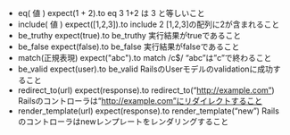 - eq( 値 )	expect(1 + 2).to eq 3 1+2 は 3 と等しいこと
- include( 値 )	expect([1,2,3]).to include 2	[1,2,3]の配列に2が含まれること
- be_truthy	expect(true).to be_truthy	実行結果がtrueであること
- be_false	expect(false).to be_false	実行結果がfalseであること
- match(正規表現)	expect("abc").to match /c$/	“abc”は”c”で終わること
- be_valid	expect(user).to be_valid	RailsのUserモデルのvalidationに成功すること
- redirect_to(url)	expect(response).to redirect_to(“http://example.com”)	Railsのコントローラは“http://example.com”にリダイレクトすること
- render_template(url)	expect(response).to render_template(“new”)	Railsのコントローラはnewレンプレートをレンダリングすること
